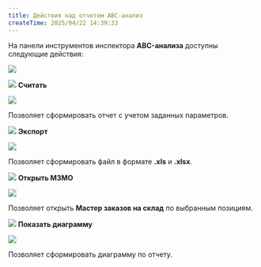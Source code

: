 ```yaml
---
title: Действия над отчетом ABC-анализ
createTime: 2025/04/22 14:39:33
---
```

На панели инструментов инспектора **ABC-анализа** доступны следующие действия:

![](../../../../assets/specification/Aspose.Words.83ab1c44-6b28-430a-a5f2-4d9e6ba1abd4.361.png)

![](../../../../assets/specification/Aspose.Words.83ab1c44-6b28-430a-a5f2-4d9e6ba1abd4.004.png) **Считать**

![](../../../../assets/specification/Aspose.Words.83ab1c44-6b28-430a-a5f2-4d9e6ba1abd4.362.png)

Позволяет сформировать отчет с учетом заданных параметров.

![](../../../../assets/specification/Aspose.Words.83ab1c44-6b28-430a-a5f2-4d9e6ba1abd4.006.png) **Экспорт**

![](../../../../assets/specification/Aspose.Words.83ab1c44-6b28-430a-a5f2-4d9e6ba1abd4.363.png)

Позволяет сформировать файл в формате **.xls** и **.xlsx**.

![](../../../../assets/specification/Aspose.Words.83ab1c44-6b28-430a-a5f2-4d9e6ba1abd4.008.png) **Открыть МЗМО**

![](../../../../assets/specification/Aspose.Words.83ab1c44-6b28-430a-a5f2-4d9e6ba1abd4.364.png)

Позволяет открыть **Мастер заказов на склад** по выбранным позициям.

![](../../../../assets/specification/Aspose.Words.83ab1c44-6b28-430a-a5f2-4d9e6ba1abd4.010.png) **Показать диаграмму**

![](../../../../assets/specification/Aspose.Words.83ab1c44-6b28-430a-a5f2-4d9e6ba1abd4.365.png)

Позволяет сформировать диаграмму по отчету.